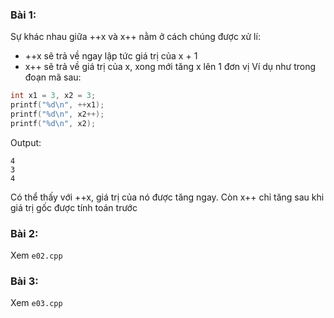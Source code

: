 ### Bài 1: 
Sự khác nhau giữa ++x và x++ nằm ở cách chúng được xử lí: 
- ++x sẽ trả về ngay lập tức giá trị của x + 1
- x++ sẽ trả về giá trị của x, xong mới tăng x lên 1 đơn vị
Ví dụ như trong đoạn mã sau: 
```c
int x1 = 3, x2 = 3;
printf("%d\n", ++x1);
printf("%d\n", x2++);
printf("%d\n", x2);
```
Output:
```
4
3
4
```
Có thể thấy với ++x, giá trị của nó được tăng ngay. Còn x++ chỉ tăng sau khi giá trị gốc được tính toán trước

### Bài 2: 
Xem `e02.cpp`

### Bài 3: 
Xem `e03.cpp`
